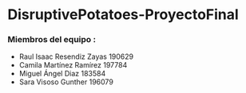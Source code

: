 # DisruptivePotatoes-ProyectoFinal


### Miembros del equipo :
- Raul Isaac Resendiz Zayas 190629
- Camila Martínez Ramírez 197784
- Miguel Ángel Diaz 183584
- Sara Visoso Gunther 196079

